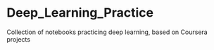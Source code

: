 # Deep_Learning_Practice
Collection of notebooks practicing deep learning, based on Coursera projects
